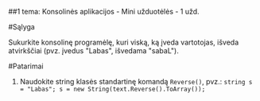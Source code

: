 ﻿##1 tema: Konsolinės aplikacijos - Mini užduotėlės - 1 užd.

#Sąlyga

Sukurkite konsolinę programėlę, kuri viską, ką įveda vartotojas, išveda atvirkščiai (pvz. įvedus "Labas", išvedama "sabaL"). 

#Patarimai

1. Naudokite string klasės standartinę komandą `Reverse()`, pvz.: `string s = "Labas"; s = new String(text.Reverse().ToArray());`
